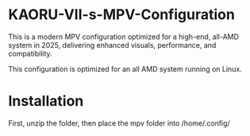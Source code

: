 # KAORU-VII-s-MPV-Configuration
This is a modern MPV configuration optimized for a high-end, all-AMD system in 2025, delivering enhanced visuals, performance, and compatibility.

This configuration is optimized for an all AMD system running on Linux.

# Installation

First, unzip the folder, then place the mpv folder into /home/.config/
